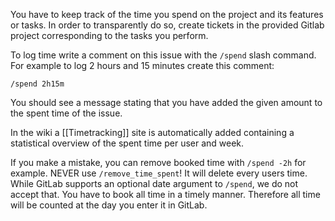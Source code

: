 You have to keep track of the time you spend on the project and its features or tasks.
In order to transparently do so, create tickets in the provided Gitlab project corresponding to the tasks you perform.

To log time write a comment on this issue with the `/spend` slash command.
For example to log 2 hours and 15 minutes create this comment:

`/spend 2h15m`

You should see a message stating that you have added the given amount to the spent time of the issue.

In the wiki a [[Timetracking]] site is automatically added containing a statistical overview of the spent time per user and week.

If you make a mistake, you can remove booked time with `/spend -2h` for example.
NEVER use `/remove_time_spent`!
It will delete every users time.
While GitLab supports an optional date argument to `/spend`, we do not accept that.
You have to book all time in a timely manner.
Therefore all time will be counted at the day you enter it in GitLab.